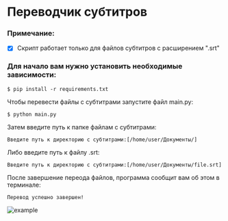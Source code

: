 # Переводчик субтитров

### Примечание:

- [x] Скрипт работает только для файлов субтитров с расширением ".srt"

### Для начало вам нужно установить необходимые зависимости:

    $ pip install -r requirements.txt

Чтобы перевести файлы с субтитрами запустите файл main.py:

    $ python main.py

Затем введите путь к папке файлам с субтитрами:

    Введите путь к директорию с субтитрами:[/home/user/Документы/]
    
Либо введите путь к файлу .srt:
    
    Введите путь к директорию с субтитрами:[/home/user/Документы/file.srt]

После завершение переода файлов, программа сообщит вам об этом в терминале:

    Перевод успешно завершен!
![example](https://user-images.githubusercontent.com/62420897/169067612-042877d7-4058-4032-b417-92d4b22b1466.png)

